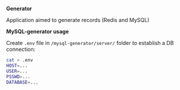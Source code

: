 **Generator**

Application aimed to generate records (Redis and MySQL)

**MySQL-generator usage**

Create `.env` file in `/mysql-generator/server/` folder to establish a DB connection:

```bash
cat > .env
HOST=...
USER=...
PSSWD=...
DATABASE=...
```
